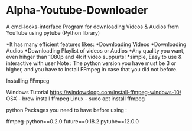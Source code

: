 # Alpha-Youtube-Downloader
A cmd-looks-interface Program for downloading Videos &amp; Audios from YouTube using pytube (Python library)

*It has many efficient features likes:
*Downloading Videos
*Downloading Audios
*Downloading Playlist of videos or Audios
*Any quality you want, even hihger than 1080p and 4k if video suppurts!
*simple, Easy to use & interactive with user
Note : The python version you have must be 3 or higher, and you have to Install FFmpeg in case that you did not before.

Installing FFmpeg

Windows Tutorial https://windowsloop.com/install-ffmpeg-windows-10/
OSX - brew install ffmpeg
Linux - sudo apt install ffmpeg

python Packages you need to have before using :

ffmpeg-python==0.2.0
future==0.18.2
pytube==12.0.0

